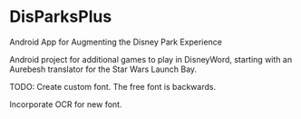 # DisParksPlus
Android App for Augmenting the Disney Park Experience

Android project for additional games to play in DisneyWord, starting with an Aurebesh translator for the Star Wars Launch Bay.


TODO:
Create custom font. The free font is backwards.

Incorporate OCR for new font. 

